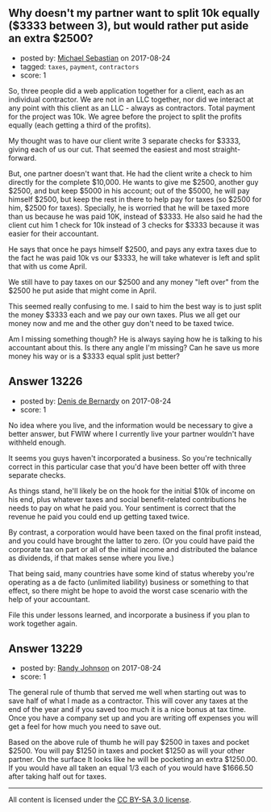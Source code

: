 ## Why doesn't my partner want to split 10k equally ($3333 between 3), but would rather put aside an extra $2500?

- posted by: [Michael Sebastian](https://stackexchange.com/users/2585887/michael-sebastian) on 2017-08-24
- tagged: `taxes`, `payment`, `contractors`
- score: 1

<p>So, three people did a web application together for a client, each as an individual contractor. We are not in an LLC together, nor did we interact at any point with this client as an LLC - always as contractors. Total payment for the project was 10k. We agree before the project to split the profits equally (each getting a third of the profits).</p>

<p>My thought was to have our client write 3 separate checks for $3333, giving each of us our cut. That seemed the easiest and most straight-forward.</p>

<p>But, one partner doesn't want that. He had the client write a check to him directly for the complete $10,000. He wants to give me $2500, another guy $2500, and but keep $5000 in his account; out of the $5000, he will pay himself $2500, but keep the rest in there to help pay for taxes (so $2500 for him, $2500 for taxes). Specially, he is worried that he will be taxed more than us because he was paid 10K, instead of $3333. He also said he had the client cut him 1 check for 10k instead of 3 checks for $3333 because it was easier for their accountant. </p>

<p>He says that once he pays himself $2500, and pays any extra taxes due to the fact he was paid 10k vs our $3333, he will take whatever is left and split that with us come April. </p>

<p>We still have to pay taxes on our $2500 and any money "left over" from the $2500 he put aside that might come in April. </p>

<p>This seemed really confusing to me. I said to him the best way is to just split the money $3333 each and we pay our own taxes. Plus we all get our money now and me and the other guy don't need to be taxed twice.</p>

<p>Am I missing something though? He is always saying how he is talking to his accountant about this. Is there any angle I'm missing? Can he save us more money his way or is a $3333 equal split just better?</p>



## Answer 13226

- posted by: [Denis de Bernardy](https://stackexchange.com/users/182468/denis-de-bernardy) on 2017-08-24
- score: 1

<p>No idea where you live, and the information would be necessary to give a better answer, but FWIW where I currently live your partner wouldn't have withheld enough.</p>

<p>It seems you guys haven't incorporated a business. So you're technically correct in this particular case that you'd have been better off with three separate checks.</p>

<p>As things stand, he'll likely be on the hook for the initial $10k of income on his end, plus whatever taxes and social benefit-related contributions he needs to pay on what he paid you. Your sentiment is correct that the revenue he paid you could end up getting taxed twice.</p>

<p>By contrast, a corporation would have been taxed on the final profit instead, and you could have brought the latter to zero. (Or you could have paid the corporate tax on part or all of the initial income and distributed the balance as dividends, if that makes sense where you live.)</p>

<p>That being said, many countries have some kind of status whereby you're operating as a de facto (unlimited liability) business or something to that effect, so there might be hope to avoid the worst case scenario with the help of your accountant.</p>

<p>File this under lessons learned, and incorporate a business if you plan to work together again.</p>



## Answer 13229

- posted by: [Randy Johnson](https://stackexchange.com/users/1348540/randy-johnson) on 2017-08-24
- score: 1

<p>The general rule of thumb that served me well when starting out was to save half of what I made as a contractor.  This will cover any taxes at the end of the year and if you saved too much it is a nice bonus at tax time.  Once you have a company set up and you are writing off expenses you will get a feel for how much you need to save out.</p>

<p>Based on the above rule of thumb he will pay $2500 in taxes and pocket $2500.   You will pay $1250 in taxes and pocket $1250 as will your other partner.  On the surface It looks like he will be pocketing an extra $1250.00.  If you would have all taken an equal 1/3 each of you would have $1666.50 after taking half out for taxes.</p>




---

All content is licensed under the [CC BY-SA 3.0 license](https://creativecommons.org/licenses/by-sa/3.0/).
